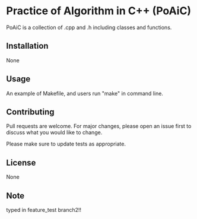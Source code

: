 # Practice of Algorithm in C++ (PoAiC)

PoAiC is a collection of .cpp and .h including classes and functions.

## Installation

None


## Usage

An example of Makefile, and users run "make" in command line.


## Contributing

Pull requests are welcome. For major changes, please open an issue first to discuss what you would like to change.

Please make sure to update tests as appropriate.

## License

None

## Note

typed in feature_test branch2!!
